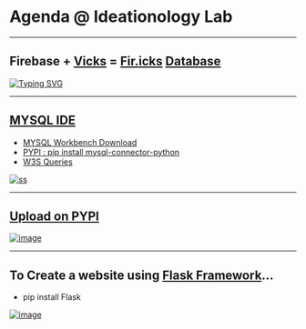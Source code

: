 # Agenda @ Ideationology Lab

----------------------------------------

## Firebase + [Vicks](https://github.com/imvickykumar999/Ideationology-Lab/blob/main/Day%209%20-%20API/APIs/counter.py) = [Fir.icks](https://github.com/imvickykumar999/firicks) [Database](https://console.firebase.google.com/u/0/project/vickservice-36ac9/database/vickservice-36ac9-default-rtdb/data)

[![Typing SVG](http://readme-typing-svg.herokuapp.com?color=%2336BCF7&lines=pip+install+firicks)](https://pypi.org/project/firicks/)

-----------------------------------------------

## [MYSQL IDE](https://www.w3schools.com/sql/trysql.asp?filename=trysql_select_all)

- [MYSQL Workbench Download](https://dev.mysql.com/downloads/file/?id=508935)
- [PYPI : pip install mysql-connector-python](https://pypi.org/project/mysql-connector-python/)
- [W3S Queries](https://www.w3schools.com/sql/default.asp)

[![ss](https://github.com/imvickykumar999/Ideationology-Lab/blob/main/Day%207%20-%20SQL/ss.png?raw=true)](https://github.com/imvickykumar999/Ideationology-Lab/blob/main/Day%207%20-%20SQL/w3s.sql)

------------------------------------------------

## [Upload on PYPI](https://pypi.org/project/vanks/)

[![image](https://user-images.githubusercontent.com/50515418/144895162-62e1681c-a1c4-4f47-ba88-f5905daf6b58.png)](https://github.com/imvickykumar999/Ideationology-Lab/tree/main/Day%205%20-%20pypi)

-------------------------------------------

## To Create a website using [Flask Framework](https://pypi.org/project/Flask/)...
- pip install Flask

[![image](https://user-images.githubusercontent.com/50515418/144460525-5dc7d796-86ed-45ed-a496-8a09181275da.png)](https://imvickykumar999.herokuapp.com/news)

